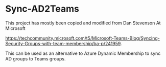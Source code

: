 # Sync-AD2Teams

This project has mostly been copied and modified from Dan Stevenson At Microsoft

https://techcommunity.microsoft.com/t5/Microsoft-Teams-Blog/Syncing-Security-Groups-with-team-membership/ba-p/241959.

This can be used as an alternative to Azure Dynamic Membership to sync AD groups to Teams groups.
